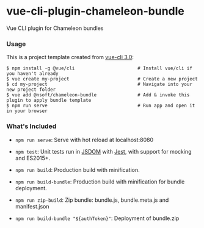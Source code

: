 # vue-cli-plugin-chameleon-bundle
Vue CLI plugin for Chameleon bundles

### Usage

This is a project template created from [vue-cli 3.0](https://github.com/vuejs/vue-cli):

``` bask
$ npm install -g @vue/cli                       # Install vue/cli if you haven't already
$ vue create my-project                         # Create a new project
$ cd my-project                                 # Navigate into your new project folder
$ vue add @nsoft/chameleon-bundle               # Add & invoke this plugin to apply bundle template
$ npm run serve                                 # Run app and open it in your browser
```

### What's Included

- `npm run serve`: Serve with hot reload at localhost:8080

- `npm test`: Unit tests run in [JSDOM](https://github.com/tmpvar/jsdom) with [Jest](https://facebook.github.io/jest/), with support for mocking and ES2015+.

- `npm run build`: Production build with minification.

- `npm run build-bundle`: Production build with minification for bundle deployment.

- `npm run zip-build`: Zip bundle: bundle.js, bundle.meta.js and manifest.json

- `npm run build-bundle "${authToken}"`: Deployment of bundle.zip

